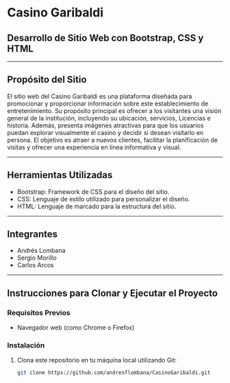 # Casino Garibaldi

## Desarrollo de Sitio Web con Bootstrap, CSS y HTML

---

## Propósito del Sitio

El sitio web del Casino Garibaldi es una plataforma diseñada para promocionar y proporcionar información sobre este establecimiento de entretenimiento. 
Su propósito principal es ofrecer a los visitantes una visión general de la institución, incluyendo su ubicación, servicios, Licencias e historia.
Además, presenta imágenes atractivas para que los usuarios puedan explorar visualmente el casino y decidir si desean visitarlo en persona. 
El objetivo es atraer a nuevos clientes, facilitar la planificación de visitas y ofrecer una experiencia en línea informativa y visual.

---

## Herramientas Utilizadas

- Bootstrap: Framework de CSS para el diseño del sitio.
- CSS: Lenguaje de estilo utilizado para personalizar el diseño.
- HTML: Lenguaje de marcado para la estructura del sitio.

---

## Integrantes

- Andrés Lombana
- Sergio Morillo
- Carlos Arcos

---

## Instrucciones para Clonar y Ejecutar el Proyecto

### Requisitos Previos

- Navegador web (como Chrome o Firefox)

### Instalación

1. Clona este repositorio en tu máquina local utilizando Git:

   ```bash
   git clone https://github.com/andresflombana/CasinoGaribaldi.git